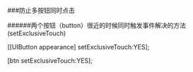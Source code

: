###防止多按钮同时点击

######两个按钮（button）很近的时候同时触发事件解决的方法(setExclusiveTouch)

[[UIButton appearance] setExclusiveTouch:YES];

[btn setExclusiveTouch:YES];